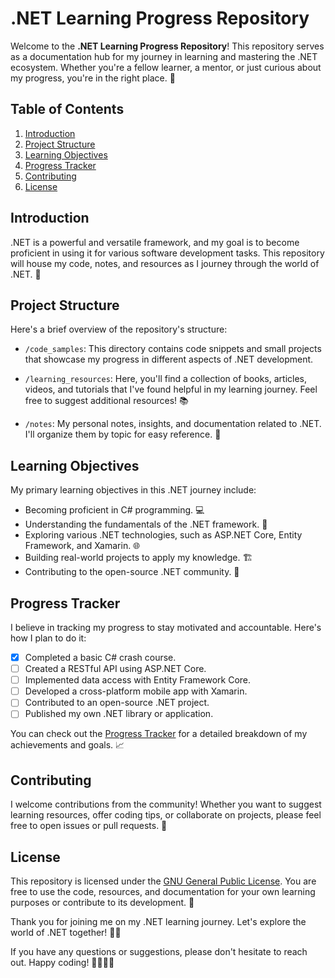 # .NET Learning Progress Repository

Welcome to the **.NET Learning Progress Repository**! This repository serves as a documentation hub for my journey in learning and mastering the .NET ecosystem. Whether you're a fellow learner, a mentor, or just curious about my progress, you're in the right place. 🎉


## Table of Contents

1. [Introduction](#introduction)
2. [Project Structure](#project-structure)
3. [Learning Objectives](#learning-objectives)
4. [Progress Tracker](#progress-tracker)
5. [Contributing](#contributing)
6. [License](#license)

## Introduction

.NET is a powerful and versatile framework, and my goal is to become proficient in using it for various software development tasks. This repository will house my code, notes, and resources as I journey through the world of .NET. 🚀

## Project Structure

Here's a brief overview of the repository's structure:

- `/code_samples`: This directory contains code snippets and small projects that showcase my progress in different aspects of .NET development.

- `/learning_resources`: Here, you'll find a collection of books, articles, videos, and tutorials that I've found helpful in my learning journey. Feel free to suggest additional resources! 📚

- `/notes`: My personal notes, insights, and documentation related to .NET. I'll organize them by topic for easy reference. 📝

## Learning Objectives

My primary learning objectives in this .NET journey include:

- Becoming proficient in C# programming. 💻
- Understanding the fundamentals of the .NET framework. 🧩
- Exploring various .NET technologies, such as ASP.NET Core, Entity Framework, and Xamarin. 🌐
- Building real-world projects to apply my knowledge. 🏗️
- Contributing to the open-source .NET community. 🤝

## Progress Tracker

I believe in tracking my progress to stay motivated and accountable. Here's how I plan to do it:

- [x] Completed a basic C# crash course.
- [ ] Created a RESTful API using ASP.NET Core.
- [ ] Implemented data access with Entity Framework Core.
- [ ] Developed a cross-platform mobile app with Xamarin.
- [ ] Contributed to an open-source .NET project.
- [ ] Published my own .NET library or application.

You can check out the [Progress Tracker](progress_tracker.md) for a detailed breakdown of my achievements and goals. 📈

## Contributing

I welcome contributions from the community! Whether you want to suggest learning resources, offer coding tips, or collaborate on projects, please feel free to open issues or pull requests. 🤗

## License

This repository is licensed under the [GNU General Public License](LICENSE). You are free to use the code, resources, and documentation for your own learning purposes or contribute to its development. 📜

Thank you for joining me on my .NET learning journey. Let's explore the world of .NET together! 🚀🔥

If you have any questions or suggestions, please don't hesitate to reach out. Happy coding! 👩‍💻👨‍💻
